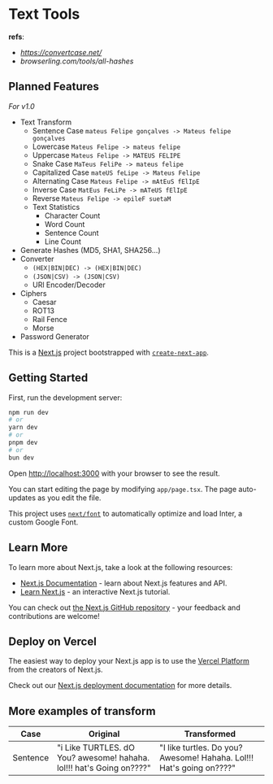 # Text Tools
**refs**:
- _https://convertcase.net/_
- _browserling.com/tools/all-hashes_

## Planned Features
_For v1.0_
- Text Transform
    - Sentence Case `mateus Felipe gonçalves -> Mateus felipe gonçalves`
    - Lowercase `Mateus Felipe -> mateus felipe`
    - Uppercase `Mateus Felipe -> MATEUS FELIPE`
    - Snake Case `MaTeus FeliPe -> mateus felipe`
    - Capitalized Case `mateUS feLipe -> Mateus Felipe`
    - Alternating Case `Mateus Felipe -> mAtEuS fElIpE`
    - Inverse Case `MatEus FeLiPe -> mATeUS fElIpE`
    - Reverse `Mateus Felipe -> epileF suetaM`
    - Text Statistics
        - Character Count
        - Word Count
        - Sentence Count
        - Line Count
- Generate Hashes (MD5, SHA1, SHA256...)
- Converter
    - `(HEX|BIN|DEC) -> (HEX|BIN|DEC)`
    - `(JSON|CSV) -> (JSON|CSV)`
    - URl Encoder/Decoder
- Ciphers
    - Caesar
    - ROT13
    - Rail Fence
    - Morse
- Password Generator

This is a [Next.js](https://nextjs.org/) project bootstrapped with [`create-next-app`](https://github.com/vercel/next.js/tree/canary/packages/create-next-app).


## Getting Started

First, run the development server:

```bash
npm run dev
# or
yarn dev
# or
pnpm dev
# or
bun dev
```

Open [http://localhost:3000](http://localhost:3000) with your browser to see the result.

You can start editing the page by modifying `app/page.tsx`. The page auto-updates as you edit the file.

This project uses [`next/font`](https://nextjs.org/docs/basic-features/font-optimization) to automatically optimize and load Inter, a custom Google Font.

## Learn More

To learn more about Next.js, take a look at the following resources:

- [Next.js Documentation](https://nextjs.org/docs) - learn about Next.js features and API.
- [Learn Next.js](https://nextjs.org/learn) - an interactive Next.js tutorial.

You can check out [the Next.js GitHub repository](https://github.com/vercel/next.js/) - your feedback and contributions are welcome!

## Deploy on Vercel

The easiest way to deploy your Next.js app is to use the [Vercel Platform](https://vercel.com/new?utm_medium=default-template&filter=next.js&utm_source=create-next-app&utm_campaign=create-next-app-readme) from the creators of Next.js.

Check out our [Next.js deployment documentation](https://nextjs.org/docs/deployment) for more details.

## More examples of transform

Case | Original | Transformed
---|---|---
Sentence | "i Like TURTLES. dO You? awesome! hahaha. lol!!! hat's Going on????" | "I like turtles. Do you? Awesome! Hahaha. Lol!!! Hat's going on????"